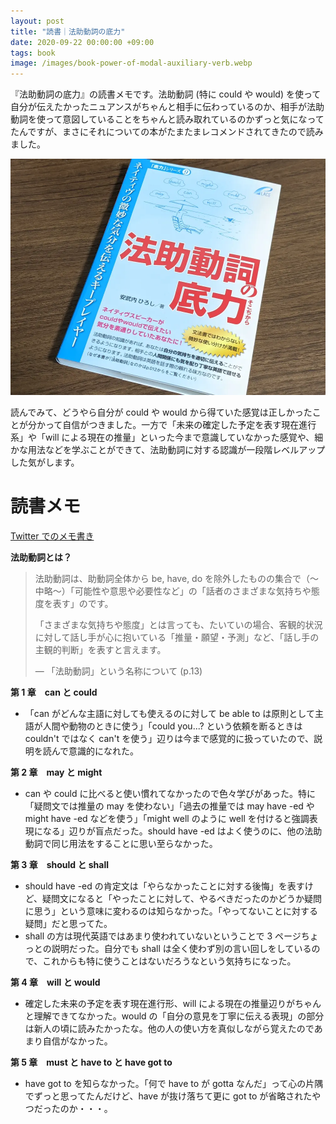 ```yaml
---
layout: post
title: "読書｜法助動詞の底力"
date: 2020-09-22 00:00:00 +09:00
tags: book
image: /images/book-power-of-modal-auxiliary-verb.webp
---
```


『法助動詞の底力』の読書メモです。法助動詞 (特に could や would) を使って自分が伝えたかったニュアンスがちゃんと相手に伝わっているのか、相手が法助動詞を使って意図していることをちゃんと読み取れているのかずっと気になってたんですが、まさにそれについての本がたまたまレコメンドされてきたので読みました。

![表紙](/images/book-power-of-modal-auxiliary-verb.webp)

読んでみて、どうやら自分が could や would から得ていた感覚は正しかったことが分かって自信がつきました。一方で「未来の確定した予定を表す現在進行系」や「will による現在の推量」といった今まで意識していなかった感覚や、細かな用法などを学ぶことができて、法助動詞に対する認識が一段階レベルアップした気がします。

# 読書メモ

[Twitter でのメモ書き](https://twitter.com/nhiroki_/status/1305767664959193089)

**法助動詞とは？**

> 法助動詞は、助動詞全体から be, have, do を除外したものの集合で（〜中略〜）「可能性や意思や必要性など」の「話者のさまざまな気持ちや態度を表す」のです。
>
> 「さまざまな気持ちや態度」とは言っても、たいていの場合、客観的状況に対して話し手が心に抱いている「推量・願望・予測」など、「話し手の主観的判断」を表すと言えます。
>
> ― 「法助動詞」という名称について (p.13)

**第 1 章　can と could**

- 「can がどんな主語に対しても使えるのに対して be able to は原則として主語が人間や動物のときに使う」「could you...? という依頼を断るときは couldn't ではなく can't を使う」辺りは今まで感覚的に扱っていたので、説明を読んで意識的になれた。

**第 2 章　may と might**

- can や could に比べると使い慣れてなかったので色々学びがあった。特に「疑問文では推量の may を使わない」「過去の推量では may have -ed や might have -ed などを使う」「might well のように well を付けると強調表現になる」辺りが盲点だった。should have -ed はよく使うのに、他の法助動詞で同じ用法をすることに思い至らなかった。

**第 3 章　should と shall**

- should have -ed の肯定文は「やらなかったことに対する後悔」を表すけど、疑問文になると「やったことに対して、やるべきだったのかどうか疑問に思う」という意味に変わるのは知らなかった。「やってないことに対する疑問」だと思ってた。
- shall の方は現代英語ではあまり使われていないということで 3 ページちょっとの説明だった。自分でも shall は全く使わず別の言い回しをしているので、これからも特に使うことはないだろうなという気持ちになった。

**第 4 章　will と would**

- 確定した未来の予定を表す現在進行形、will による現在の推量辺りがちゃんと理解できてなかった。would の「自分の意見を丁寧に伝える表現」の部分は新人の頃に読みたかったな。他の人の使い方を真似しながら覚えたのであまり自信がなかった。

**第 5 章　must と have to と have got to**

- have got to を知らなかった。「何で have to が gotta なんだ」って心の片隅でずっと思ってたんだけど、have が抜け落ちて更に got to が省略されたやつだったのか・・・。